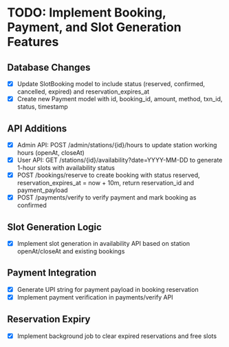 # TODO: Implement Booking, Payment, and Slot Generation Features

## Database Changes
- [x] Update SlotBooking model to include status (reserved, confirmed, cancelled, expired) and reservation_expires_at
- [x] Create new Payment model with id, booking_id, amount, method, txn_id, status, timestamp

## API Additions
- [x] Admin API: POST /admin/stations/{id}/hours to update station working hours (openAt, closeAt)
- [x] User API: GET /stations/{id}/availability?date=YYYY-MM-DD to generate 1-hour slots with availability status
- [x] POST /bookings/reserve to create booking with status reserved, reservation_expires_at = now + 10m, return reservation_id and payment_payload
- [x] POST /payments/verify to verify payment and mark booking as confirmed

## Slot Generation Logic
- [x] Implement slot generation in availability API based on station openAt/closeAt and existing bookings

## Payment Integration
- [x] Generate UPI string for payment payload in booking reservation
- [x] Implement payment verification in payments/verify API

## Reservation Expiry
- [x] Implement background job to clear expired reservations and free slots
